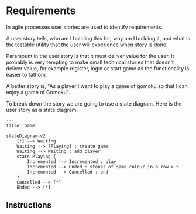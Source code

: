# Requirements

In agile processes user stories are used to identify requirements.

A user story tells, who am I building this for, why am I building it, and what is the testable utility that the user will experience when story is done.

Paramount in the user story is that it must deliver value for the user. It probably is very tempting to make small technical stories that doesn't deliver value, for example register, login or start game as the functionality is easier to fathom.

A better story is, "As a player I want to play a game of gomoku so that I can enjoy a game of Gomoku".

To break down the story we are going to use a state diagram. Here is the user story as a state diagram.

```mermaid
---
title: Game
---
stateDiagram-v2
    [*] --> Waiting
    Waiting --> [Playing] : create game
    Waiting --> Waiting : add player
    state Playing {
        Incremented --> Incremented : play
        Incremented --> Ended : stones of same colour in a row > 5
        Incremented --> Cancelled : end
    }
    Cancelled --> [*]
    Ended --> [*]
```

## Instructions
